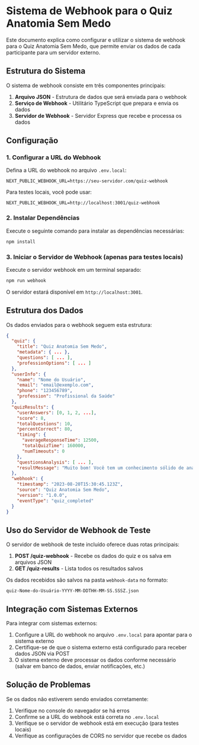# Sistema de Webhook para o Quiz Anatomia Sem Medo

Este documento explica como configurar e utilizar o sistema de webhook para o Quiz Anatomia Sem Medo, que permite enviar os dados de cada participante para um servidor externo.

## Estrutura do Sistema

O sistema de webhook consiste em três componentes principais:

1. **Arquivo JSON** - Estrutura de dados que será enviada para o webhook
2. **Serviço de Webhook** - Utilitário TypeScript que prepara e envia os dados
3. **Servidor de Webhook** - Servidor Express que recebe e processa os dados

## Configuração

### 1. Configurar a URL do Webhook

Defina a URL do webhook no arquivo `.env.local`:

```
NEXT_PUBLIC_WEBHOOK_URL=https://seu-servidor.com/quiz-webhook
```

Para testes locais, você pode usar:

```
NEXT_PUBLIC_WEBHOOK_URL=http://localhost:3001/quiz-webhook
```

### 2. Instalar Dependências

Execute o seguinte comando para instalar as dependências necessárias:

```bash
npm install
```

### 3. Iniciar o Servidor de Webhook (apenas para testes locais)

Execute o servidor webhook em um terminal separado:

```bash
npm run webhook
```

O servidor estará disponível em `http://localhost:3001`.

## Estrutura dos Dados

Os dados enviados para o webhook seguem esta estrutura:

```json
{
  "quiz": {
    "title": "Quiz Anatomia Sem Medo",
    "metadata": { ... },
    "questions": [ ... ],
    "professionOptions": [ ... ]
  },
  "userInfo": {
    "name": "Nome do Usuário",
    "email": "email@exemplo.com",
    "phone": "123456789",
    "profession": "Profissional da Saúde"
  },
  "quizResults": {
    "userAnswers": [0, 1, 2, ...],
    "score": 8,
    "totalQuestions": 10,
    "percentCorrect": 80,
    "timing": {
      "averageResponseTime": 12500,
      "totalQuizTime": 160000,
      "numTimeouts": 0
    },
    "questionsAnalysis": [ ... ],
    "resultMessage": "Muito bom! Você tem um conhecimento sólido de anatomia!"
  },
  "webhook": {
    "timestamp": "2023-08-20T15:30:45.123Z",
    "source": "Quiz Anatomia Sem Medo",
    "version": "1.0.0",
    "eventType": "quiz_completed"
  }
}
```

## Uso do Servidor de Webhook de Teste

O servidor de webhook de teste incluído oferece duas rotas principais:

1. **POST /quiz-webhook** - Recebe os dados do quiz e os salva em arquivos JSON
2. **GET /quiz-results** - Lista todos os resultados salvos

Os dados recebidos são salvos na pasta `webhook-data` no formato:
```
quiz-Nome-do-Usuário-YYYY-MM-DDTHH-MM-SS.SSSZ.json
```

## Integração com Sistemas Externos

Para integrar com sistemas externos:

1. Configure a URL do webhook no arquivo `.env.local` para apontar para o sistema externo
2. Certifique-se de que o sistema externo está configurado para receber dados JSON via POST
3. O sistema externo deve processar os dados conforme necessário (salvar em banco de dados, enviar notificações, etc.)

## Solução de Problemas

Se os dados não estiverem sendo enviados corretamente:

1. Verifique no console do navegador se há erros
2. Confirme se a URL do webhook está correta no `.env.local`
3. Verifique se o servidor de webhook está em execução (para testes locais)
4. Verifique as configurações de CORS no servidor que recebe os dados 